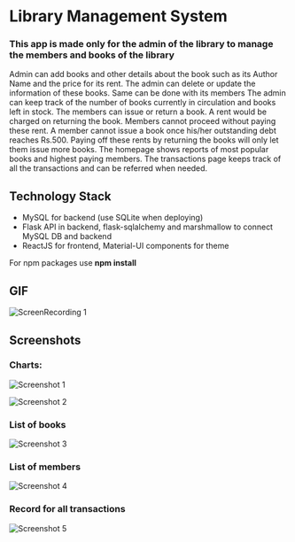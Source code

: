# Library Management System
### This app is made only for the admin of the library to manage the members and books of the library
Admin can add books and other details about the book such as its Author Name and the price for its
rent. The admin can delete or update the information of these books. Same can be done with its members
The admin can keep track of the number of books currently in circulation and books left in stock.
The members can issue or return a book. A rent would be charged on returning the book. Members cannot
proceed without paying these rent. A member cannot issue a book once his/her outstanding debt reaches 
Rs.500. Paying off these rents by returning the books will only let them issue more books. The homepage
shows reports of most popular books and highest paying members. The transactions page keeps track of
all the transactions and can be referred when needed.


## Technology Stack
- MySQL for backend (use SQLite when deploying)
- Flask API in backend, flask-sqlalchemy and marshmallow to connect MySQL DB and backend
- ReactJS for frontend, Material-UI components for theme


For npm packages use **npm install**


## GIF

![ScreenRecording 1](https://github.com/kakarot98/library-management/tree/main/screenshots/ScreenRecording1.gif?raw=true)


## Screenshots

### Charts:
![Screenshot 1](https://github.com/kakarot98/library-management/tree/main/screenshots/Screenshot1.png?raw=true)

![Screenshot 2](https://github.com/kakarot98/library-management/tree/main/screenshots/Screenshot2.png?raw=true)

### List of books
![Screenshot 3](https://github.com/kakarot98/library-management/tree/main/screenshots/Screenshot3.png?raw=true)

### List of members
![Screenshot 4](https://github.com/kakarot98/library-management/tree/main/screenshots/Screenshot4.png?raw=true)

### Record for all transactions
![Screenshot 5](https://github.com/kakarot98/library-management/tree/main/screenshots/Screenshot5.png?raw=true)

